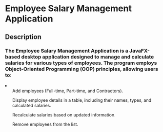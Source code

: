 ﻿# Employee Salary Management Application

 ## Description
### The Employee Salary Management Application is a JavaFX-based desktop application designed to manage and calculate salaries for various types of employees. The program employs Object-Oriented Programming (OOP) principles, allowing users to:

<li>
  <ol>Add employees (Full-time, Part-time, and Contractors).</ol>
  <ol>Display employee details in a table, including their names, types, and calculated salaries.</ol>
  <ol>Recalculate salaries based on updated information.</ol>
  <ol>Remove employees from the list.</ol>
</li>
